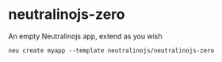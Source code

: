 # neutralinojs-zero 
An empty Neutralinojs app, extend as you wish

```
neu create myapp --template neutralinojs/neutralinojs-zero
```
